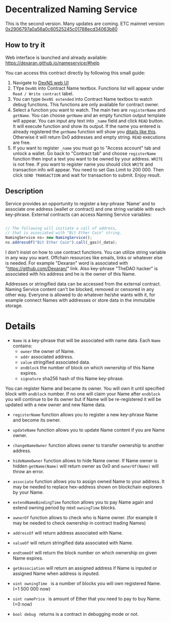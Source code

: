 # Decentralized Naming Service

This is the second version. Many updates are coming.
ETC mainnet version: [0x2906797a0a56a0c60525245c01788ecd34063b80](https://gastracker.io/addr/0x2906797a0a56a0c60525245c01788ecd34063b80)


## How to try it
Web interface is launched and already available: https://dexaran.github.io/nameservice/#help


You can access this contract directly by following this small guide:
1. Navigate to [DexNS web UI](https://dexaran.github.io/nameservice/#interact-contract)
2. TYpe `DexNS` into Contract Name textbox. Functions list will appear under `Read / Write contract` label.
3. You can type `DexNS extended` into Contract Name textbox to watch debug functions. This functions are only available for contract owner.
4. Select a function you want to watch. The main two are `registerName` and `getName`. You can choose `getName` and an empty function output template will appear. You can input any text into `_name` field and click `READ` button. It will execute function and show its output. If the name you entered is already registered the `getName` function will show you [ditails like this](https://github.com/Dexaran/DNS/blob/master/HOWTO/HOWTO5.png). Otherwise it will return 0x0 addresses and empty string. `READ` executions are free.
5. If you want to register `_name` you must go to "Access account" tab and unlock a wallet. Go back to "Contract tab" and choose `registerName` function then input a text you want to be owned by your address. `WRITE` is not free. If you want to register name you should click `WRITE` and transaction info will appear. You need to set Gas Limit to 200 000. Then click `SEND TRANSACTION` and wait for transaction to submit. Enjoy result.


## Description

Service provides an opportunity to register a key-phrase 'Name' and to associate one address (wallet or contract) and one string variable with each key-phrase. External contracts can access Naming Service variables:

```js

// The following will initiate a call of address,
// that is associated with "Bit Ether Coin" string.
NamingService ns= new NamingService();
ns.addressOf("Bit Ether Coin").call(_gas)(_data);
```

I don't insist on how to use contract functions. You can utilize string variable in any way you want. Offchain resources like emails, links or whatever else is needed.
For example "Dexaran" word is associated with "https://github.com/Dexaran/" link. Also key-phrase "TheDAO hacker" is associated with his address and he is the owner of this Name.

Addresses or stringified data can be accessed from the external contract. 
Naming Service content can't be blocked, removed or censored in any other way. Everyone is allowed to do whatever he/she wants with it, for example connect Names with addresses or store data in the immutable storage.

# Details 
- `Name` is a key-phrase that will be associated with name data. Each `Name` contains:
    - `owner` the owner of Name.
    - `addr` associated address.
    - `value` stringified associated data.
    - `endblock` the number of block on which ownership of this Name expires.
    - `signature` sha256 hash of this Name key-phrase.
    

You can register Name and became its owner. You will own it until specified block with `endblock` number. If no one will claim your Name after `endblock` you will continue to be its owner but if Name will be re-registered it will be updated with a new owner and new Name data. 


- `registerName` function allows you to register a new key-phrase Name and become its owner.
- `updateName` function allows you to update Name content if you are Name owner.
- `changeNameOwner` function allows owner to transfer ownership to another address.
- `hideNameOwner` function allows to hide Name owner. If Name owner is hidden `getName(Name)` will return owner as 0x0 and `ownerOf(Name)` will throw an error.
- `associate` function allows you to assign owned Name to your address. It may be needed to replace hex-address shown on blockchain explorers by your Name.
- `extendNameBindingTime` function allows you to pay Name again and extend owning period by next `owningTime` blocks.
- `ownerOf` function allows to check who is Name owner. (for example it may be needed to check ownership in contract trading Names)
- `addressOf` will return address associated with Name.
- `valueOf` will return stringified data associated with Name.
- `endtomeOf` will return the block number on which ownership on given Name expires.
- `getAssociation` will return an assigned address if Name is inputed or assigned Name when address is inputed.

- `uint owningTime ` is a number of blocks you will own registered Name. (=1 500 000 now)
- `uint namePrice ` is amount of Ether that you need to pay to buy Name. (=0 now)
- `bool debug ` returns is a contract in debugging mode or not.

